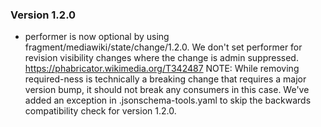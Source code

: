 ### Version 1.2.0
- performer is now optional by using fragment/mediawiki/state/change/1.2.0.
  We don't set performer for revision visibility changes where the change is
  admin suppressed.
  https://phabricator.wikimedia.org/T342487
  NOTE: While removing required-ness is technically a breaking change
  that requires a major version bump,
  it should not break any consumers in this case.
  We've added an exception in .jsonschema-tools.yaml to skip the
  backwards compatibility check for version 1.2.0.

